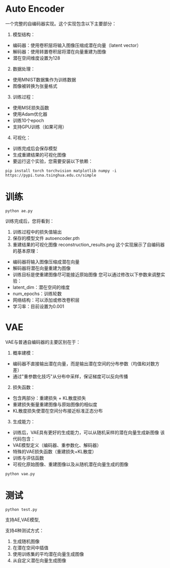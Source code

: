 # Auto Encoder
一个完整的自编码器实现。这个实现包含以下主要部分：
1. 模型结构：
- 编码器：使用卷积层将输入图像压缩成潜在向量（latent vector）
- 解码器：使用转置卷积层将潜在向量重建为图像
- 潜在空间维度设置为128
2. 数据处理：
- 使用MNIST数据集作为训练数据
- 图像被转换为张量格式
3. 训练过程：
- 使用MSE损失函数
- 使用Adam优化器
- 训练10个epoch
- 支持GPU训练（如果可用）
4. 可视化：
- 训练完成后会保存模型
- 生成重建结果的可视化图像
- 要运行这个实验，您需要安装以下依赖：
```
pip install torch torchvision matplotlib numpy -i https://pypi.tuna.tsinghua.edu.cn/simple
```
# 训练
```
python ae.py
```
训练完成后，您将看到：
1. 训练过程中的损失值输出
2. 保存的模型文件 autoencoder.pth
3. 重建结果的可视化图像 reconstruction_results.png
这个实现展示了自编码器的基本原理：
- 编码器将输入图像压缩成潜在向量
- 解码器将潜在向量重建为图像
- 训练目标是使重建图像尽可能接近原始图像
您可以通过修改以下参数来调整实验：
- latent_dim：潜在空间的维度
- num_epochs：训练轮数
- 网络结构：可以添加或修改卷积层
- 学习率：目前设置为0.001
# VAE
VAE与普通自编码器的主要区别在于：
1. 概率建模：
- 编码器不直接输出潜在向量，而是输出潜在空间的分布参数（均值和对数方差）
- 通过"重参数化技巧"从分布中采样，保证梯度可以反向传播
2. 损失函数：
- 包含两部分：重建损失 + KL散度损失
- 重建损失衡量重建图像与原始图像的相似度
- KL散度损失使潜在空间分布接近标准正态分布
3. 生成能力：
- 训练后，VAE具有更好的生成能力，可以从随机采样的潜在向量生成新图像
该代码包含：
- VAE模型定义（编码器、重参数化、解码器）
- 特殊的VAE损失函数（重建损失+KL散度）
- 训练与评估函数
- 可视化原始图像、重建图像以及从随机潜在向量生成的图像
```
python vae.py
```
# 测试
```
python test.py
```
支持AE,VAE模型,

支持4种测试方式：
1. 生成随机图像
2. 在潜在空间中插值
3. 使用训练集的平均潜在向量生成图像
4. 从自定义潜在向量生成图像